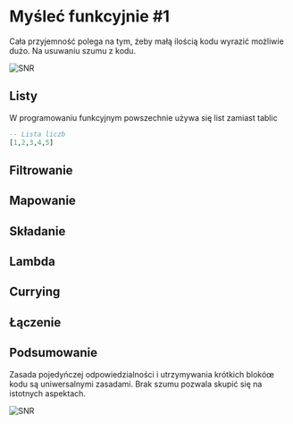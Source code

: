 # Myśleć funkcyjnie #1
Cała przyjemność polega na tym, żeby małą ilością kodu wyrazić możliwie dużo. Na usuwaniu szumu z kodu.

![SNR](http://www.kessleru.com/wp-content/uploads/2014/07/audiobasics.gif)

## Listy
W programowaniu funkcyjnym powszechnie używa się list zamiast tablic
```haskell
-- Lista liczb
[1,2,3,4,5]
```
## Filtrowanie
## Mapowanie
## Składanie
## Lambda
## Currying
## Łączenie
## Podsumowanie
Zasada pojedyńczej odpowiedzialności i utrzymywania krótkich blokóœ kodu są uniwersalnymi zasadami. Brak szumu pozwala skupić się na istotnych aspektach.

![SNR](http://www.kessleru.com/wp-content/uploads/2014/07/audiobasics.gif)
